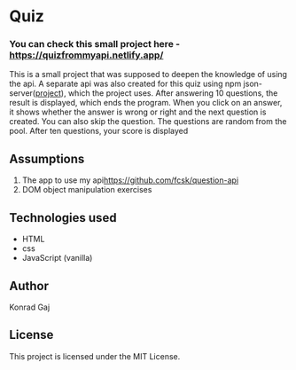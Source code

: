 ﻿<h1>Quiz</h1>
<h3>You can check this small project here - <a href="https://quizfrommyapi.netlify.app/">https://quizfrommyapi.netlify.app/</a></h3>
<p>
  This is a small project that was supposed to deepen the knowledge of using the api. A separate api was also created for this quiz using npm json-server(<a href="https://github.com/fcsk/question-api">project</a>), which the project uses.
   After answering 10 questions, the result is displayed, which ends the program. When you click on an answer, it shows whether the answer is wrong or right and the next question is created. You can also skip the question. The questions are random from the pool. After ten questions, your score is displayed
</p>
<h2>Assumptions</h2>
<ol>
  <li>The app to use my api<a href="https://github.com/fcsk/question-api">https://github.com/fcsk/question-api</a></li>
  <li>DOM object manipulation exercises</li>
</ol>
<h2>Technologies used</h2>
<ul>
  <li>HTML</li>
  <li>css</li>
  <li>JavaScript (vanilla)</li>
</ul>

<h2>Author</h2>
<p>Konrad Gaj</p>
<h2>License</h2>
<p>This project is licensed under the MIT License.</p>
